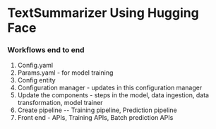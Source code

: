 # TextSummarizer Using Hugging Face 

### Workflows end to end
1. Config.yaml
2. Params.yaml - for model training 
3. Config entity 
4. Configuration manager - updates in this configuration manager 
5. Update the components - steps in the model, data ingestion, data transformation, model trainer 
6. Create pipeline -- Training pipeline, Prediction pipeline 
7. Front end - APIs, Training APIs, Batch prediction APIs 